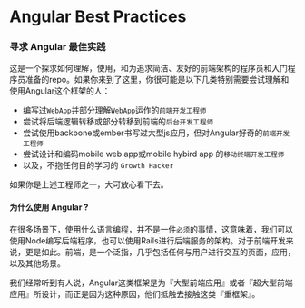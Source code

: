 # Angular Best Practices

### 寻求 Angular 最佳实践

这是一个探求如何理解，使用，和为追求简洁、友好的前端架构的程序员和入门程序员准备的repo。如果你来到了这里，你很可能是以下几类特别需要尝试理解和使用Angular这个框架的人：

- 编写过`WebApp`并部分理解`WebApp`运作的`前端开发工程师`
- 尝试将后端逻辑转移或部分转移到前端的`后台开发工程师`
- 尝试使用backbone或ember书写过大型js应用，但对Angular好奇的`前端开发工程师`
- 尝试设计和编码mobile web app或mobile hybird app 的`移动终端开发工程师`
- 以及，不抱任何目的学习的 `Growth Hacker`

如果你是上述工程师之一，大可放心看下去。

#### 为什么使用 Angular ?

在很多场景下，使用什么语言编程，并不是一件`必须`的事情，这意味着，我们可以使用Node编写后端程序，也可以使用Rails进行后端服务的架构。对于前端开发来说，更是如此。前端，是一个泛指，几乎包括任何与用户进行交互的页面，应用，以及其他场景。

我们经常听到有人说，Angular这类框架是为『大型前端应用』或者『超大型前端应用』所设计，而正是因为这种原因，他们抵触去接触这类『重框架』。

